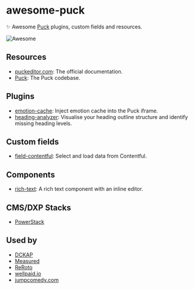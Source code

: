 # awesome-puck
✨ Awesome [Puck](https://puckeditor.com) plugins, custom fields and resources.

<img src="https://awesome.re/badge-flat2.svg" alt="Awesome">

## Resources

* [puckeditor.com](https://puckeditor.com): The official documentation.
* [Puck](https://github.com/measuredco/puck): The Puck codebase.

## Plugins

* [emotion-cache](https://github.com/measuredco/puck/tree/main/packages/plugin-emotion-cache): Inject emotion cache into the Puck iframe.
* [heading-analyzer](https://github.com/measuredco/puck/tree/main/packages/plugin-heading-analyzer): Visualise your heading outline structure and identify missing heading levels.

## Custom fields

* [field-contentful](https://github.com/measuredco/puck/tree/main/packages/field-contentful): Select and load data from Contentful.

## Components

* [rich-text](https://www.npmjs.com/package/@tohuhono/puck-rich-text): A rich text component with an inline editor.

## CMS/DXP Stacks

* [PowerStack](https://github.com/powerstackdev/power-stack)

## Used by

* [DCKAP](https://www.dckap.com)
* [Measured](https://measured.co)
* [ReRoto](https://reroto.com)
* [wellpaid.io](https://wellpaid.io)
* [jumpcomedy.com](https://www.jumpcomedy.com)
